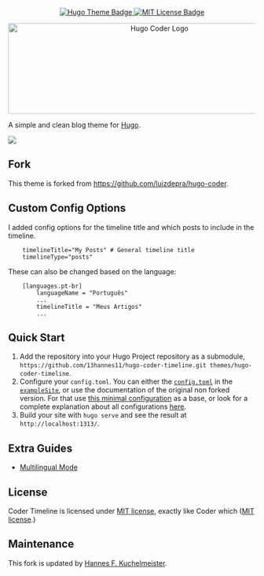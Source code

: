 <p align="center">
  <p align="center">
    <a href="https://themes.gohugo.io/hugo-coder/">
      <img src="https://img.shields.io/badge/theme-hugo--coder-2b8cbe" alt="Hugo Theme Badge"">
    </a>
    <a href="https://github.com/luizdepra/hugo-coder/blob/master/LICENSE.txt">
      <img src="https://img.shields.io/github/license/luizdepra/hugo-coder.svg" alt="MIT License Badge">
    </a>
  </p>

  <p align="center">
    <a href="https://github.com/13hannes11/hugo-coder-timeline">
      <img src="images/logos/logotype-a.png" alt="Hugo Coder Logo" width="600px" height="184px">
    </a>
  </p>
</p>

A simple and clean blog theme for [Hugo](https://gohugo.io/).

![](https://github.com/13hannes11/hugo-coder-timeline/blob/master/images/screenshot.png)

## Fork
This theme is forked from https://github.com/luizdepra/hugo-coder.

## Custom Config Options

I added config options for the timeline title and which posts to include in the timeline.
```
    timelineTitle="My Posts" # General timeline title
    timelineType="posts"
```
These can also be changed based on the language:
```
    [languages.pt-br]
        languageName = "Português"
        ...
        timelineTitle = "Meus Artigos"
        ...
```

## Quick Start

1. Add the repository into your Hugo Project repository as a submodule, `https://github.com/13hannes11/hugo-coder-timeline.git themes/hugo-coder-timeline`.
2. Configure your `config.toml`. You can either the [`config.toml`](https://github.com/13hannes11/hugo-coder-timeline/blob/master/exampleSite/config.toml) in the [`exampleSite`](https://github.com/13hannes11/hugo-coder-timeline/tree/master/exampleSite), or use the documentation of the original non forked version. For that use [this minimal configuration](https://github.com/luizdepra/hugo-coder/wiki/Configurations#complete-example) as a base, or look for a complete explanation about all configurations [here](https://github.com/luizdepra/hugo-coder/wiki/Configurations).
3. Build your site with `hugo serve` and see the result at `http://localhost:1313/`.

## Extra Guides

* [Multilingual Mode](https://github.com/luizdepra/hugo-coder/wiki/Multilingual-Mode)

## License

Coder Timeline is licensed under [MIT license](https://github.com/13hannes11/hugo-coder-timeline/blob/master/LICENSE.md), exactly like Coder which ([MIT license](https://github.com/luizdepra/hugo-coder/blob/master/LICENSE.md).)

## Maintenance

This fork is updated by [Hannes F. Kuchelmeister](https://github.com/13hannes11).
